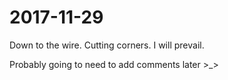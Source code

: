 # 2017-11-29

Down to the wire. Cutting corners. I will prevail.

Probably going to need to add comments later >_>
